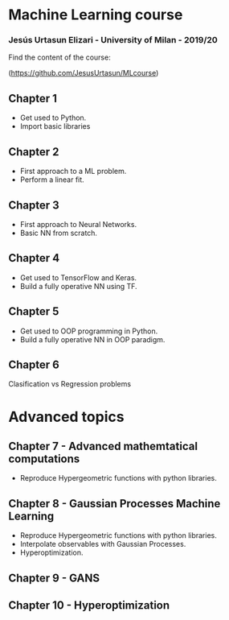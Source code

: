 # Machine Learning course

### Jesús Urtasun Elizari - University of Milan - 2019/20

Find the content of the course:

(https://github.com/JesusUrtasun/MLcourse)

## Chapter 1

- Get used to Python.
- Import basic libraries

## Chapter 2

- First approach to a ML problem.
- Perform a linear fit.

## Chapter 3

- First approach to Neural Networks.
- Basic NN from scratch.

## Chapter 4

- Get used to TensorFlow and Keras.
- Build a fully operative NN using TF.

## Chapter 5

- Get used to OOP programming in Python.
- Build a fully operative NN in OOP paradigm.

## Chapter 6

Clasification vs Regression problems

# Advanced topics

## Chapter 7 - Advanced mathemtatical computations
- Reproduce Hypergeometric functions with python libraries.

## Chapter 8 - Gaussian Processes Machine Learning

- Reproduce Hypergeometric functions with python libraries.
- Interpolate observables with Gaussian Processes.
- Hyperoptimization.

## Chapter 9 - GANS

## Chapter 10 - Hyperoptimization
